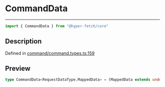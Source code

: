 

# CommandData

<div class="api-docs__separator" data-reactroot="">

---

</div><div class="api-docs__import" data-reactroot="">

```ts
import { CommandData } from "@hyper-fetch/core"
```

</div><div class="api-docs__section">

## Description

</div><div class="api-docs__description"><span class="api-docs__do-not-parse">



</span></div><p class="api-docs__definition">

Defined in [command/command.types.ts:159](https://github.com/BetterTyped/hyper-fetch/blob/9cf1f580/packages/core/src/command/command.types.ts#L159)

</p><div class="api-docs__section">

## Preview

</div><div class="api-docs__preview type single">

```ts
type CommandData<RequestDataType,MappedData> = (MappedData extends undefined ? RequestDataType : MappedData) | NegativeTypes;
```

</div>